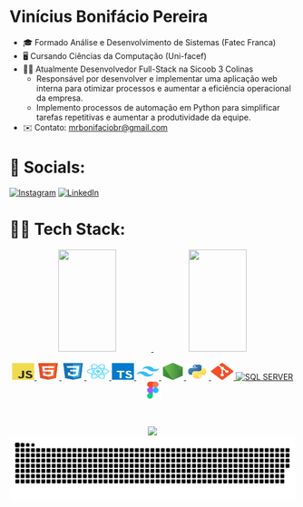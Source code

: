 # Vinícius Bonifácio Pereira 

- 🎓 Formado Análise e Desenvolvimento de Sistemas (Fatec Franca)
- 🖥️ Cursando Ciências da Computação (Uni-facef)
- 👨‍💻 Atualmente Desenvolvedor Full-Stack na Sicoob 3 Colinas
    - Responsável por desenvolver e implementar uma aplicação web interna para otimizar processos e aumentar a eficiência operacional da empresa.
    - Implemento processos de automação em Python para simplificar tarefas repetitivas e aumentar a produtividade da equipe.
- ✉️ Contato: mrbonifaciobr@gmail.com

# 📱 Socials:
[![Instagram](https://img.shields.io/badge/Instagram-%23E4405F.svg?logo=Instagram&logoColor=white)](https://instagram.com/vibonifacio_) [![LinkedIn](https://img.shields.io/badge/LinkedIn-%230077B5.svg?logo=linkedin&logoColor=white)](https://linkedin.com/in/vinicius-bonifacio-ab9a92231/) 

# 👨‍💻 Tech Stack:
<div align="center">
  <a href="https://github.com/mrbonifacio">
  <img height="180em" width="45%" src="https://github-readme-stats.vercel.app/api?username=mrbonifacio&show_icons=true&theme=dark&include_all_commits=true&count_private=true"/>
  <img height="180em" width="45%" src="https://github-readme-stats.vercel.app/api/top-langs/?username=mrbonifacio&layout=compact&langs_count=7&theme=dark"/>
</div>
  <div style="display: inline_block" align="center"><br>
  <img alt="JAVASCRIPT" height="30" width="40" src="https://raw.githubusercontent.com/devicons/devicon/master/icons/javascript/javascript-original.svg">
  <img alt="HTML5" height="30" width="40" src="https://raw.githubusercontent.com/devicons/devicon/master/icons/html5/html5-original.svg">
  <img alt="CSS3" height="30" width="40" src="https://raw.githubusercontent.com/devicons/devicon/master/icons/css3/css3-original.svg">
  <img alt="REACT" height="30" width="40" src="https://raw.githubusercontent.com/devicons/devicon/master/icons/react/react-original.svg">
  <img alt="TPX" height="30" width="40" src="https://raw.githubusercontent.com/devicons/devicon/master/icons/typescript/typescript-original.svg">
  <img alt="TAILWINDCSS" height="30" width="40" src="https://raw.githubusercontent.com/devicons/devicon/master/icons/tailwindcss/tailwindcss-original.svg">
  <img alt="NODE" height="30" width="40" src="https://raw.githubusercontent.com/devicons/devicon/master/icons/nodejs/nodejs-original.svg">
  <img alt="PYTHON" height="30" width="40" src="https://raw.githubusercontent.com/devicons/devicon/master/icons/python/python-original.svg">
  <img alt="GIT" height="30" width="40" src="https://raw.githubusercontent.com/devicons/devicon/master/icons/git/git-original.svg">
  <img alt="SQL SERVER" height="30" widht="40" src="https://camo.githubusercontent.com/e61a475b95bb01339b5a4581cc6c435d11a8f8eb849aeba8200a385ef875052c/68747470733a2f2f63646e2e6a7364656c6976722e6e65742f67682f64657669636f6e732f64657669636f6e2f69636f6e732f6d6963726f736f667473716c7365727665722f6d6963726f736f667473716c7365727665722d706c61696e2d776f72646d61726b2e737667">  
   <img alt="FIGMA" height="30" widht="40" src="https://raw.githubusercontent.com/devicons/devicon/master/icons/figma/figma-original.svg">  
</div>

 ##
 
<div align="center"> 
  <br />
  <img alingn="center" src="https://profile-counter.glitch.me/mrbonifacio/count.svg" />
  <img src="https://github.com/mrbonifacio/mrbonifacio/blob/output/github-contribution-grid-snake.svg"/>
</div>
  

